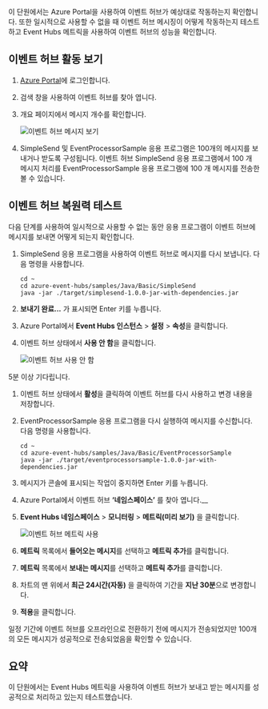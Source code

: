 이 단원에서는 Azure Portal을 사용하여 이벤트 허브가 예상대로 작동하는지 확인합니다. 또한 일시적으로 사용할 수 없을 때 이벤트 허브 메시징이 어떻게 작동하는지 테스트하고 Event Hubs 메트릭을 사용하여 이벤트 허브의 성능을 확인합니다.

## <a name="view-event-hub-activity"></a>이벤트 허브 활동 보기

1. [Azure Portal](https://portal.azure.com?azure-portal=true)에 로그인합니다.

1. 검색 창을 사용하여 이벤트 허브를 찾아 엽니다.

1. 개요 페이지에서 메시지 개수를 확인합니다.

    ![이벤트 허브 메시지 보기](../media-draft/6-view-messages.png)

1. SimpleSend 및 EventProcessorSample 응용 프로그램은 100개의 메시지를 보내거나 받도록 구성됩니다. 이벤트 허브 SimpleSend 응용 프로그램에서 100 개 메시지 처리를 EventProcessorSample 응용 프로그램에 100 개 메시지를 전송한 볼 수 있습니다.

## <a name="test-event-hub-resilience"></a>이벤트 허브 복원력 테스트

다음 단계를 사용하여 일시적으로 사용할 수 없는 동안 응용 프로그램이 이벤트 허브에 메시지를 보내면 어떻게 되는지 확인합니다.

1. SimpleSend 응용 프로그램을 사용하여 이벤트 허브로 메시지를 다시 보냅니다. 다음 명령을 사용합니다.

    ```azurecli
    cd ~
    cd azure-event-hubs/samples/Java/Basic/SimpleSend
    java -jar ./target/simplesend-1.0.0-jar-with-dependencies.jar
    ```

1. **보내기 완료...** 가 표시되면 Enter 키를 누릅니다.

1. Azure Portal에서 **Event Hubs 인스턴스** > **설정** > **속성**을 클릭합니다.

1. 이벤트 허브 상태에서 **사용 안 함**을 클릭합니다.

    ![이벤트 허브 사용 안 함](../media-draft/7-disable-event-hub.png)

5분 이상 기다립니다.

1. 이벤트 허브 상태에서 **활성**을 클릭하여 이벤트 허브를 다시 사용하고 변경 내용을 저장합니다.

1. EventProcessorSample 응용 프로그램을 다시 실행하여 메시지를 수신합니다. 다음 명령을 사용합니다.

    ```azurecli
    cd ~
    cd azure-event-hubs/samples/Java/Basic/EventProcessorSample
    java -jar ./target/eventprocessorsample-1.0.0-jar-with-dependencies.jar
    ```

1. 메시지가 콘솔에 표시되는 작업이 중지하면 Enter 키를 누릅니다.

1. Azure Portal에서 이벤트 허브 **‘네임스페이스’** 를 찾아 엽니다.__ 

1. **Event Hubs 네임스페이스** > **모니터링** > **메트릭(미리 보기)** 을 클릭합니다.

    ![이벤트 허브 메트릭 사용](../media-draft/7-event-hub-metrics.png)

1. **메트릭** 목록에서 **들어오는 메시지**를 선택하고 **메트릭 추가**를 클릭합니다.

1. **메트릭** 목록에서 **보내는 메시지**를 선택하고 **메트릭 추가**를 클릭합니다.

1. 차트의 맨 위에서 **최근 24시간(자동)** 을 클릭하여 기간을 **지난 30분**으로 변경합니다.

1. **적용**을 클릭합니다.

일정 기간에 이벤트 허브를 오프라인으로 전환하기 전에 메시지가 전송되었지만 100개의 모든 메시지가 성공적으로 전송되었음을 확인할 수 있습니다.

## <a name="summary"></a>요약

이 단원에서는 Event Hubs 메트릭을 사용하여 이벤트 허브가 보내고 받는 메시지를 성공적으로 처리하고 있는지 테스트했습니다.
